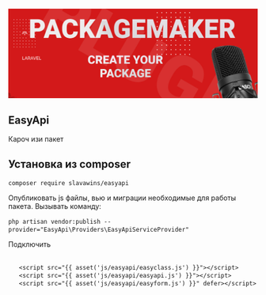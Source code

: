 <p align="center">
<img src="info/logo.jpg">
</p>
 
## EasyApi
Кароч изи пакет 
   

## Установка из composer

```  
composer require slavawins/easyapi
```

 Опубликовать js файлы, вью и миграции необходимые для работы пакета.
Вызывать команду:
```
php artisan vendor:publish --provider="EasyApi\Providers\EasyApiServiceProvider"
``` 

 
Подключить
 ```

    <script src="{{ asset('js/easyapi/easyclass.js') }}"></script>
    <script src="{{ asset('js/easyapi/easyapi.js') }}"></script>
    <script src="{{ asset('js/easyapi/easyform.js') }}" defer></script>
 ``` 
